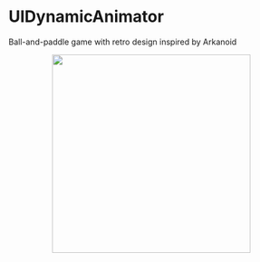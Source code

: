 # UIDynamicAnimator
Ball-and-paddle game with retro design inspired by Arkanoid 
<p align="center">
  <img src="https://cloud.githubusercontent.com/assets/15159970/19809248/7b7426e6-9cf6-11e6-9e1f-09253e594beb.gif" width="350"/>
</p>

